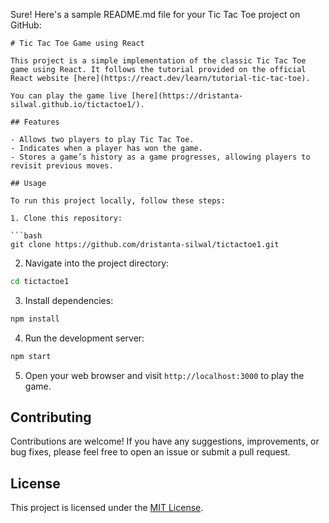 Sure! Here's a sample README.md file for your Tic Tac Toe project on GitHub:

```
# Tic Tac Toe Game using React

This project is a simple implementation of the classic Tic Tac Toe game using React. It follows the tutorial provided on the official React website [here](https://react.dev/learn/tutorial-tic-tac-toe).

You can play the game live [here](https://dristanta-silwal.github.io/tictactoe1/).

## Features

- Allows two players to play Tic Tac Toe.
- Indicates when a player has won the game.
- Stores a game’s history as a game progresses, allowing players to revisit previous moves.

## Usage

To run this project locally, follow these steps:

1. Clone this repository:

```bash
git clone https://github.com/dristanta-silwal/tictactoe1.git
```

2. Navigate into the project directory:

```bash
cd tictactoe1
```

3. Install dependencies:

```bash
npm install
```

4. Run the development server:

```bash
npm start
```

5. Open your web browser and visit `http://localhost:3000` to play the game.

## Contributing

Contributions are welcome! If you have any suggestions, improvements, or bug fixes, please feel free to open an issue or submit a pull request.

## License

This project is licensed under the [MIT License](LICENSE).
